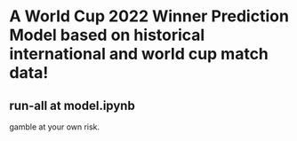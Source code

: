 # A World Cup 2022 Winner Prediction Model based on historical international and world cup match data!

## run-all at model.ipynb

gamble at your own risk. 
